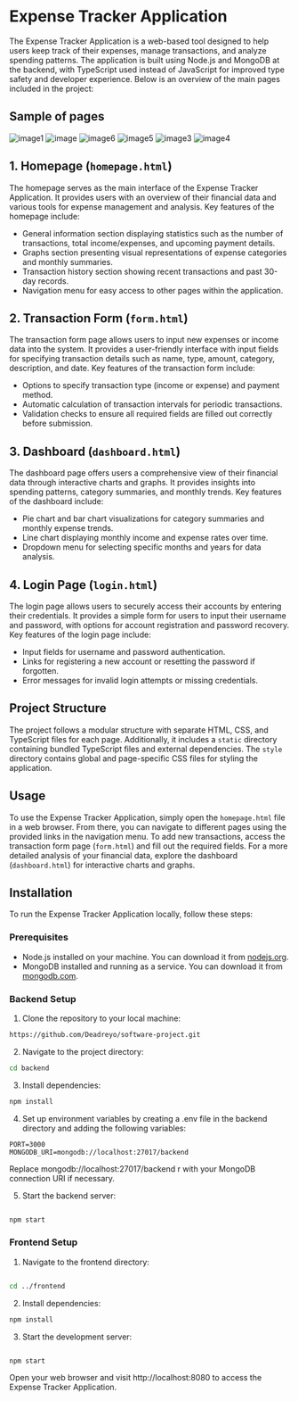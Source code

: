 # Expense Tracker Application

The Expense Tracker Application is a web-based tool designed to help users keep track of their expenses, manage transactions, and analyze spending patterns. The application is built using Node.js and MongoDB at the backend, with TypeScript used instead of JavaScript for improved type safety and developer experience. Below is an overview of the main pages included in the project:


## Sample of pages
![image1](https://github.com/Deadreyo/software-project/assets/89034348/b6b51257-6a34-48f9-b79f-ec5a65007064)
![image](https://github.com/Deadreyo/software-project/assets/89034348/53b38009-84ef-4f31-a867-9854c12057db)
![image6](https://github.com/Deadreyo/software-project/assets/89034348/56c54942-3fe2-4498-971f-78923222ebbd)
![image5](https://github.com/Deadreyo/software-project/assets/89034348/e62c2fcb-e060-4552-be84-d99725c9e502)
![image3](https://github.com/Deadreyo/software-project/assets/89034348/12224641-f2e9-42eb-8d23-87ed07bf2893)
![image4](https://github.com/Deadreyo/software-project/assets/89034348/013c7b8e-3ec3-47f4-9bcf-36527ad7fdd7)


## 1. Homepage (`homepage.html`)

The homepage serves as the main interface of the Expense Tracker Application. It provides users with an overview of their financial data and various tools for expense management and analysis. Key features of the homepage include:

- General information section displaying statistics such as the number of transactions, total income/expenses, and upcoming payment details.
- Graphs section presenting visual representations of expense categories and monthly summaries.
- Transaction history section showing recent transactions and past 30-day records.
- Navigation menu for easy access to other pages within the application.

## 2. Transaction Form (`form.html`)

The transaction form page allows users to input new expenses or income data into the system. It provides a user-friendly interface with input fields for specifying transaction details such as name, type, amount, category, description, and date. Key features of the transaction form include:

- Options to specify transaction type (income or expense) and payment method.
- Automatic calculation of transaction intervals for periodic transactions.
- Validation checks to ensure all required fields are filled out correctly before submission.

## 3. Dashboard (`dashboard.html`)

The dashboard page offers users a comprehensive view of their financial data through interactive charts and graphs. It provides insights into spending patterns, category summaries, and monthly trends. Key features of the dashboard include:

- Pie chart and bar chart visualizations for category summaries and monthly expense trends.
- Line chart displaying monthly income and expense rates over time.
- Dropdown menu for selecting specific months and years for data analysis.

## 4. Login Page (`login.html`)

The login page allows users to securely access their accounts by entering their credentials. It provides a simple form for users to input their username and password, with options for account registration and password recovery. Key features of the login page include:

- Input fields for username and password authentication.
- Links for registering a new account or resetting the password if forgotten.
- Error messages for invalid login attempts or missing credentials.

## Project Structure

The project follows a modular structure with separate HTML, CSS, and TypeScript files for each page. Additionally, it includes a `static` directory containing bundled TypeScript files and external dependencies. The `style` directory contains global and page-specific CSS files for styling the application.

## Usage

To use the Expense Tracker Application, simply open the `homepage.html` file in a web browser. From there, you can navigate to different pages using the provided links in the navigation menu. To add new transactions, access the transaction form page (`form.html`) and fill out the required fields. For a more detailed analysis of your financial data, explore the dashboard (`dashboard.html`) for interactive charts and graphs.

## Installation

To run the Expense Tracker Application locally, follow these steps:

### Prerequisites

- Node.js installed on your machine. You can download it from [nodejs.org](https://nodejs.org/).
- MongoDB installed and running as a service. You can download it from [mongodb.com](https://www.mongodb.com/).

### Backend Setup

1. Clone the repository to your local machine:

```bash
https://github.com/Deadreyo/software-project.git
```
2. Navigate to the project directory:

```bash
cd backend
```
3. Install dependencies:

```bash
npm install
```
4. Set up environment variables by creating a .env file in the backend directory and adding the following variables:

```bach
PORT=3000
MONGODB_URI=mongodb://localhost:27017/backend
```
 Replace mongodb://localhost:27017/backend r with your MongoDB connection URI if necessary.

5. Start the backend server:

```bash

npm start
```
### Frontend Setup
1. Navigate to the frontend directory:

``` bash

cd ../frontend
```
2. Install dependencies:

``` bash
npm install
```
3. Start the development server:

``` bash

npm start
```
Open your web browser and visit http://localhost:8080 to access the Expense Tracker Application.
